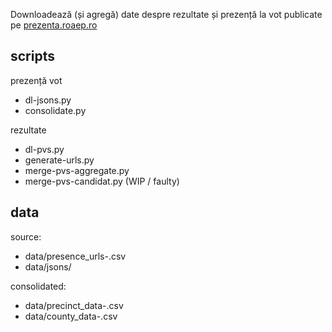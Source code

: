 Downloadează (și agregă) date despre rezultate și prezență la vot publicate pe [prezenta.roaep.ro](https://prezenta.roaep.ro/) 

## scripts

prezență vot
- dl-jsons.py
- consolidate.py

rezultate 
- dl-pvs.py
- generate-urls.py
- merge-pvs-aggregate.py
- merge-pvs-candidat.py (WIP / faulty)

## data

source: 
- data/presence_urls-<hh>.csv
- data/jsons/

consolidated:
- data/precinct_data-<hh>.csv
- data/county_data-<hh>.csv

